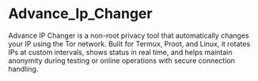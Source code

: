 # Advance_Ip_Changer
Advance IP Changer is a non-root privacy tool that automatically changes your IP using the Tor network. Built for Termux, Proot, and Linux, it rotates IPs at custom intervals, shows status in real time, and helps maintain anonymity during testing or online operations with secure connection handling.

